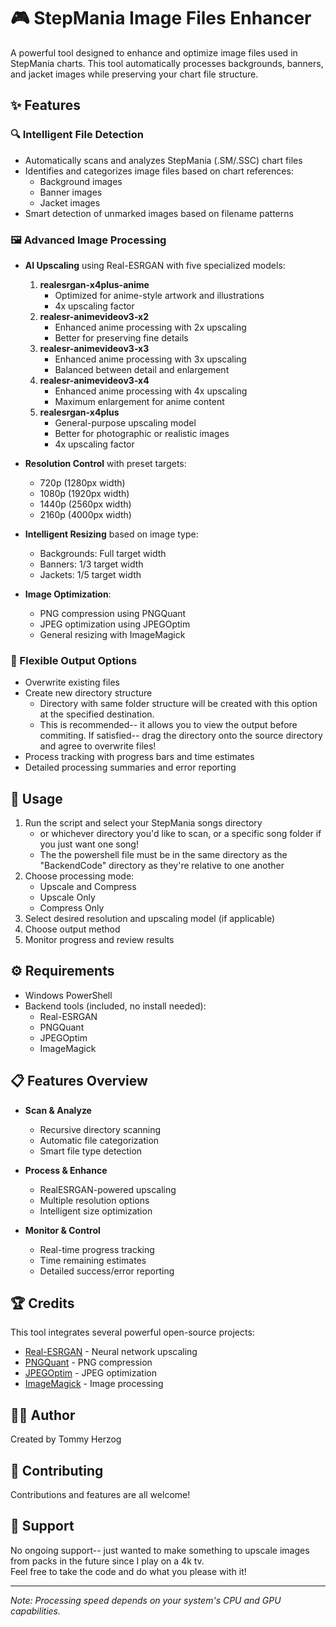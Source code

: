 # 🎮 StepMania Image Files Enhancer

A powerful tool designed to enhance and optimize image files used in StepMania charts. This tool automatically processes backgrounds, banners, and jacket images while preserving your chart file structure.

## ✨ Features

### 🔍 Intelligent File Detection
- Automatically scans and analyzes StepMania (.SM/.SSC) chart files
- Identifies and categorizes image files based on chart references:
  - Background images
  - Banner images 
  - Jacket images
- Smart detection of unmarked images based on filename patterns

### 🖼️ Advanced Image Processing
- **AI Upscaling** using Real-ESRGAN with five specialized models:
  1. **realesrgan-x4plus-anime**
     - Optimized for anime-style artwork and illustrations
     - 4x upscaling factor
  2. **realesr-animevideov3-x2**
     - Enhanced anime processing with 2x upscaling
     - Better for preserving fine details
  3. **realesr-animevideov3-x3**
     - Enhanced anime processing with 3x upscaling
     - Balanced between detail and enlargement
  4. **realesr-animevideov3-x4**
     - Enhanced anime processing with 4x upscaling
     - Maximum enlargement for anime content
  5. **realesrgan-x4plus**
     - General-purpose upscaling model
     - Better for photographic or realistic images
     - 4x upscaling factor

- **Resolution Control** with preset targets:
  - 720p (1280px width)
  - 1080p (1920px width) 
  - 1440p (2560px width)
  - 2160p (4000px width)

- **Intelligent Resizing** based on image type:
  - Backgrounds: Full target width
  - Banners: 1/3 target width
  - Jackets: 1/5 target width

- **Image Optimization**:
  - PNG compression using PNGQuant
  - JPEG optimization using JPEGOptim
  - General resizing with ImageMagick

### 💾 Flexible Output Options
- Overwrite existing files
- Create new directory structure
    - Directory with same folder structure will be created with this option at the specified destination.
    - This is recommended-- it allows you to view the output before commiting.  If satisfied-- drag the directory
      onto the source directory and agree to overwrite files!
- Process tracking with progress bars and time estimates
- Detailed processing summaries and error reporting

## 🚀 Usage

1. Run the script and select your StepMania songs directory
   - or whichever directory you'd like to scan, or a specific song folder if you just want one song!
   - The the powershell file must be in the same directory as the "BackendCode" directory as they're relative to one another
2. Choose processing mode:
   - Upscale and Compress
   - Upscale Only
   - Compress Only
3. Select desired resolution and upscaling model (if applicable)
4. Choose output method
5. Monitor progress and review results

## ⚙️ Requirements

- Windows PowerShell
- Backend tools (included, no install needed):
  - Real-ESRGAN
  - PNGQuant
  - JPEGOptim
  - ImageMagick

## 📋 Features Overview

- **Scan & Analyze**
  - Recursive directory scanning
  - Automatic file categorization
  - Smart file type detection

- **Process & Enhance**
  - RealESRGAN-powered upscaling
  - Multiple resolution options
  - Intelligent size optimization

- **Monitor & Control**
  - Real-time progress tracking
  - Time remaining estimates
  - Detailed success/error reporting


## 🏆 Credits

This tool integrates several powerful open-source projects:

- [Real-ESRGAN](https://github.com/xinntao/Real-ESRGAN) - Neural network upscaling
- [PNGQuant](https://pngquant.org/) - PNG compression
- [JPEGOptim](https://github.com/tjko/jpegoptim) - JPEG optimization
- [ImageMagick](https://imagemagick.org/) - Image processing

## 👨‍💻 Author

Created by Tommy Herzog

## 🤝 Contributing

Contributions and features are all welcome!

## 💬 Support

No ongoing support-- just wanted to make something to upscale images from packs in the future since I play on a 4k tv.  
Feel free to take the code and do what you please with it!

---

*Note: Processing speed depends on your system's CPU and GPU capabilities.*
